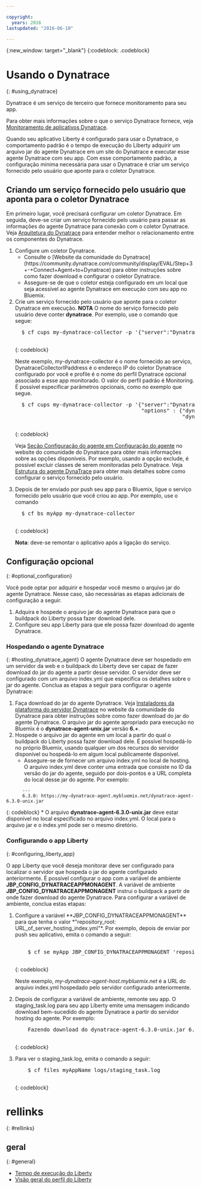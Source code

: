```yaml
---

copyright:
  years: 2016
lastupdated: "2016-06-10"

---
```


{:new_window: target="_blank"}
{:codeblock: .codeblock}

# Usando o Dynatrace
{: #using_dynatrace}

Dynatrace é um serviço de terceiro que fornece monitoramento para seu app.

Para obter mais informações sobre o que o serviço Dynatrace fornece, veja [Monitoramento de aplicativos Dynatrace](http://www.dynatrace.com/en/products/application-monitoring.html).

Quando seu aplicativo Liberty é configurado para usar o Dynatrace, o comportamento
padrão é o tempo de execução do Liberty adquirir um arquivo jar do agente Dynatrace em
um site do Dynatrace e executar esse agente Dynatrace com seu app.  Com esse
comportamento padrão, a configuração mínima necessária para usar o Dynatrace é criar um
serviço fornecido pelo usuário que aponte para o coletor Dynatrace.

## Criando um serviço fornecido pelo usuário que aponta para o coletor Dynatrace

Em primeiro lugar, você precisará configurar um coletor Dynatrace.  Em seguida,
deve-se criar um serviço fornecido pelo usuário para passar as informações do agente
Dynatrace para conexão com o coletor Dynatrace. Veja [Arquitetura do Dynatrace](https://community.dynatrace.com/community/display/DOCDT63/Architecture) para entender melhor o relacionamento entre os componentes do Dynatrace.

<ol>
<li>Configure um coletor Dynatrace.
  <ul>
  <li>Consulte o [Website da comunidade do Dynatrace](https://community.dynatrace.com/community/display/EVAL/Step+3+-+Connect+Agent+to+Dynatrace) para obter instruções sobre como fazer download e configurar o coletor Dynatrace.
  </li>
  <li>Assegure-se de que o coletor esteja configurado em um local que seja acessível ao agente Dynatrace em execução com seu app no Bluemix.
  </li>
  </ul>
</li>
<li>Crie um serviço fornecido pelo usuário que aponte para o coletor Dynatrace em execução. <b>NOTA</b> O nome do serviço fornecido pelo usuário deve conter <b>dynatrace</b>.  Por exemplo, use o comando que segue:

  <pre>
  $ cf cups my-dynatrace-collector -p '{"server":"DynatraceCollectorIPaddress","profile":"Monitoring"}'
  </pre>
  {: codeblock}

Neste exemplo, my-dynatrace-collector é o nome fornecido ao serviço, DynatraceCollectorIPaddress é o endereço IP do coletor Dynatrace configurado por você e profile é o nome do perfil Dynatrace opcional associado a esse app monitorado. O valor do perfil padrão é Monitoring. É possível especificar parâmetros opcionais, como no exemplo que segue.

  <pre>
  $ cf cups my-dynatrace-collector -p '{"server":"DynatraceCollectorIPaddress","profile":"Monitoring",
                                        "options" : {"dynatrace-parameter-1": "value",
                                                     "dynatrace-parameter-2": "value"}}'
  </pre>
  {: codeblock}

Veja [Seção Configuração do agente em Configuração do agente](https://community.dynatrace.com/community/display/DOCDT62/Agent+Configuration) no website do comunidade do Dynatrace para obter mais informações sobre as opções disponíveis. Por exemplo, usando a opção exclude, é possível excluir classes de serem monitoradas pelo Dynatrace. Veja [Estrutura do agente DynaTrace](https://github.com/cloudfoundry/ibm-websphere-liberty-buildpack/blob/master/docs/framework-dynatrace-agent.md) para obter mais detalhes sobre como configurar o serviço fornecido pelo usuário.
</li>
<li>Depois de ter enviado por push seu app para o Bluemix, ligue o serviço fornecido pelo usuário que você criou ao app. Por exemplo, use o comando

  <pre>
  $ cf bs myApp my-dynatrace-collector
  </pre>  
  {: codeblock}

**Nota**: deve-se remontar o aplicativo após a ligação do serviço.
</li>
</ol>

## Configuração opcional
{: #optional_configuration}

Você pode optar por adquirir e hospedar você mesmo o arquivo jar do agente
Dynatrace.  Nesse caso, são necessárias as etapas adicionais de configuração a seguir.
1. Adquira e hospede o arquivo jar do agente Dynatrace para que o buildpack do Liberty possa fazer download dele.
2. Configure seu app Liberty para que ele possa fazer download do agente Dynatrace.

### Hospedando o agente Dynatrace
{: #hosting_dynatrace_agent}
O agente Dynatrace deve ser hospedado em um servidor da web e o buildpack do Liberty deve ser capaz de fazer download do jar do agente a partir desse servidor. O servidor deve ser configurado com um arquivo index.yml que especifica os detalhes sobre o jar do agente. Conclua as etapas a seguir para configurar o agente Dynatrace:
  1. Faça download do jar do agente Dynatrace. Veja [Instaladores da plataforma do servidor Dynatrace](https://community.dynatrace.com/community/display/EVAL/Step+1+-+Download+and+install+Dynatrace) no website da comunidade do Dynatrace para obter instruções sobre como fazer download do jar do agente Dynatrace. O
arquivo jar do agente apropriado para execução no Bluemix é o
**dynatrace-agent-unix.jar** versão **6.+**.
  2. Hospede o arquivo jar do agente em um local a partir do qual o buildpack do Liberty possa fazer download dele. É possível hospedá-lo no próprio Bluemix, usando qualquer um dos recursos do servidor disponível ou hospedá-lo em algum local publicamente disponível.
     * Assegure-se de fornecer um arquivo index.yml no local de hosting. O arquivo index.yml deve conter uma entrada que consiste no ID da versão do jar do agente, seguido por dois-pontos e a URL completa do local desse jar do agente. Por exemplo:
```
      ---
      6.3.0: https://my-dynatrace-agent.mybluemix.net/dynatrace-agent-6.3.0-unix.jar
```  
{: codeblock}
     * O arquivo **dynatrace-agent-6.3.0-unix.jar** deve estar disponível no local especificado no arquivo index.yml. O local para o arquivo jar e o index.yml pode ser o mesmo diretório.

### Configurando o app Liberty
{: #configuring_liberty_app}

O app Liberty que você deseja monitorar deve ser configurado para localizar o servidor que hospeda o jar do agente configurado anteriormente. É possível configurar o app com a variável de ambiente **JBP_CONFIG_DYNATRACEAPPMONAGENT**. A variável de ambiente **JBP_CONFIG_DYNATRACEAPPMONAGENT** instrui o buildpack a partir de onde fazer download do agente Dynatrace. Para configurar a variável de ambiente, conclua estas etapas:
<ol>
   <li> Configure a variável **JBP_CONFIG_DYNATRACEAPPMONAGENT** para que tenha o valor
   *"repository_root: URL_of_server_hosting_index.yml"*. Por exemplo, depois de enviar por push seu aplicativo, emita o comando a seguir:
  
  <pre>   
    $ cf se myApp JBP_CONFIG_DYNATRACEAPPMONAGENT 'repository_root: https://my-dynatrace-agent-host.mybluemix.net'
  </pre>
  {: codeblock}

  Neste exemplo, *my-dynatrace-agent-host.mybluemix.net* é a URL do arquivo index.yml hospedado pelo servidor configurado anteriormente.
  </li>
  <li> Depois de configurar a variável de ambiente, remonte seu app. O staging_task.log para seu app Liberty emite uma mensagem indicando download bem-sucedido do agente Dynatrace a partir do servidor hosting do agente. Por exemplo:

  <pre>
    Fazendo download do dynatrace-agent-6.3.0-unix.jar 6.3.0 a partir de https://my-dynatrace-agent-host.mybluemix.net/dynatrace-agent-6.3.0-unix.jar (17.8s)
  </pre>
  {: codeblock}

</li>
<li>Para ver o staging_task.log, emita o comando a seguir:

  <pre>
    $ cf files myAppName logs/staging_task.log
  </pre>  
  {: codeblock}

</li>
</ol>

# rellinks
{: #rellinks}
## geral
{: #general}
* [Tempo de execução do Liberty](index.html)
* [Visão geral do perfil do Liberty](http://www-01.ibm.com/support/knowledgecenter/SSAW57_8.5.5/com.ibm.websphere.wlp.nd.doc/ae/cwlp_about.html)
